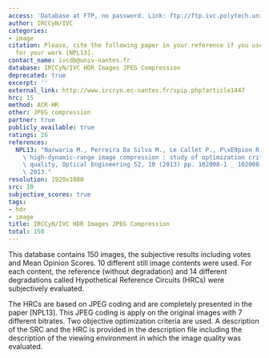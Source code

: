 ```yaml
---
access: 'Database at FTP, no password. Link: ftp://ftp.ivc.polytech.univ-nantes.fr/IRCCyN_IVC_HDR_Images_JPEG_Compression/'
author: IRCCyN/IVC
categories:
- image
citation: Please, cite the following paper in your reference if you use this database
  for your work [NPL13].
contact_name: ivcdb@univ-nantes.fr
database: IRCCyN/IVC HDR Images JPEG Compression
deprecated: true
excerpt: ''
external_link: http://www.irccyn.ec-nantes.fr/spip.php?article1447
hrc: 15
method: ACR-HR
other: JPEG compression
partner: true
publicly_available: true
ratings: 26
references:
  NPL13: "Narwaria M., Perreira Da Silva M., Le Callet P., P\xE9pion R., Tone mapping-based\
    \ high-dynamic-range image compression : study of optimization criterion and perceptual\
    \ quality, Optical Engineering 52, 10 (2013) pp. 102008-1 _ 102008-15, October\
    \ 2013."
resolution: 1920x1080
src: 10
subjective_scores: true
tags:
- hdr
- image
title: IRCCyN/IVC HDR Images JPEG Compression
total: 150
---
```


This database contains 150 images, the subjective results including votes and Mean Opinion Scores. 10 different still image contents were used. For each content, the reference (without degradation) and 14 different degradations called Hypothetical Reference Circuits (HRCs) were subjectively evaluated.

The HRCs are based on JPEG coding and are completely presented in the paper [NPL13]. This JPEG coding is apply on the original images with 7 different bitrates. Two objective optimization criteria are used. A description of the SRC and the HRC is provided in the description file including the description of the viewing environment in which the image quality was evaluated.